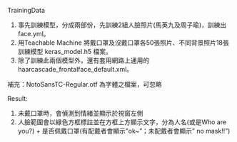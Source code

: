 TrainingData
1. 事先訓練模型，分成兩部份，先訓練2組人臉照片(馬英九及周子瑜)，訓練出face.yml。
2. 用Teachable Machine 將戴口罩及沒戴口罩各50張照片、不同背景照片18張訓練模型 keras_model.h5 檔案。
3. 除了訓練此兩個模型外，還有套用網路上通用的haarcascade_frontalface_default.xml。

補充：NotoSansTC-Regular.otf 為字體之檔案，可忽略

Result:
1. 未戴口罩時，會偵測到情緒並顯示於視窗左側
2. 人臉範圍會以綠色方框標註並在方框上方顯示文字，分為人名(或是Who are you?) + 是否佩戴口罩(有配戴者會顯示”ok~”；未配戴者會顯示” no mask!!”)
